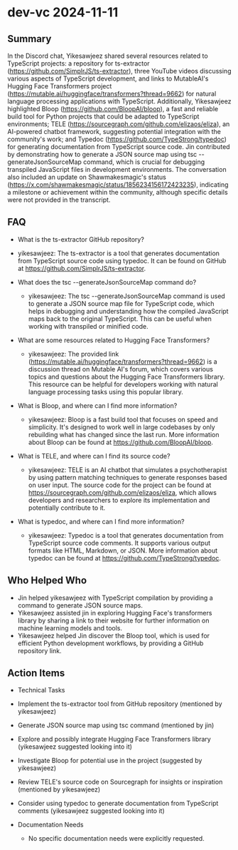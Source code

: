 # dev-vc 2024-11-11

## Summary

In the Discord chat, Yikesawjeez shared several resources related to TypeScript projects: a repository for ts-extractor (https://github.com/SimplrJS/ts-extractor), three YouTube videos discussing various aspects of TypeScript development, and links to MutableAI's Hugging Face Transformers project (https://mutable.ai/huggingface/transformers?thread=9662) for natural language processing applications with TypeScript. Additionally, Yikesawjeez highlighted Bloop (https://github.com/BloopAI/bloop), a fast and reliable build tool for Python projects that could be adapted to TypeScript environments; TELE (https://sourcegraph.com/github.com/elizaos/eliza), an AI-powered chatbot framework, suggesting potential integration with the community's work; and Typedoc (https://github.com/TypeStrong/typedoc) for generating documentation from TypeScript source code. Jin contributed by demonstrating how to generate a JSON source map using tsc --generateJsonSourceMap command, which is crucial for debugging transpiled JavaScript files in development environments. The conversation also included an update on Shawmakesmagic's status (https://x.com/shawmakesmagic/status/1856234156172423235), indicating a milestone or achievement within the community, although specific details were not provided in the transcript.

## FAQ

- What is the ts-extractor GitHub repository?
- yikesawjeez: The ts-extractor is a tool that generates documentation from TypeScript source code using typedoc. It can be found on GitHub at https://github.com/SimplrJS/ts-extractor.

- What does the tsc --generateJsonSourceMap command do?

    - yikesawjeez: The tsc --generateJsonSourceMap command is used to generate a JSON source map file for TypeScript code, which helps in debugging and understanding how the compiled JavaScript maps back to the original TypeScript. This can be useful when working with transpiled or minified code.

- What are some resources related to Hugging Face Transformers?

    - yikesawjeez: The provided link (https://mutable.ai/huggingface/transformers?thread=9662) is a discussion thread on Mutable AI's forum, which covers various topics and questions about the Hugging Face Transformers library. This resource can be helpful for developers working with natural language processing tasks using this popular library.

- What is Bloop, and where can I find more information?

    - yikesawjeez: Bloop is a fast build tool that focuses on speed and simplicity. It's designed to work well in large codebases by only rebuilding what has changed since the last run. More information about Bloop can be found at https://github.com/BloopAI/bloop.

- What is TELE, and where can I find its source code?

    - yikesawjeez: TELE is an AI chatbot that simulates a psychotherapist by using pattern matching techniques to generate responses based on user input. The source code for the project can be found at https://sourcegraph.com/github.com/elizaos/eliza, which allows developers and researchers to explore its implementation and potentially contribute to it.

- What is typedoc, and where can I find more information?
    - yikesawjeez: Typedoc is a tool that generates documentation from TypeScript source code comments. It supports various output formats like HTML, Markdown, or JSON. More information about typedoc can be found at https://github.com/TypeStrong/typedoc.

## Who Helped Who

- Jin helped yikesawjeez with TypeScript compilation by providing a command to generate JSON source maps.
- Yikesawjeez assisted jin in exploring Hugging Face's transformers library by sharing a link to their website for further information on machine learning models and tools.
- Yikesawjeez helped Jin discover the Bloop tool, which is used for efficient Python development workflows, by providing a GitHub repository link.

## Action Items

- Technical Tasks
- Implement the ts-extractor tool from GitHub repository (mentioned by yikesawjeez)
- Generate JSON source map using tsc command (mentioned by jin)
- Explore and possibly integrate Hugging Face Transformers library (yikesawjeez suggested looking into it)
- Investigate Bloop for potential use in the project (suggested by yikesawjeez)
- Review TELE's source code on Sourcegraph for insights or inspiration (mentioned by yikesawjeez)
- Consider using typedoc to generate documentation from TypeScript comments (yikesawjeez suggested looking into it)

- Documentation Needs
    - No specific documentation needs were explicitly requested.
